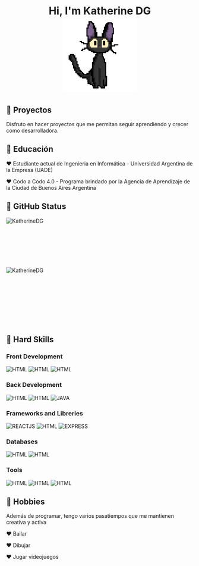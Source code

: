 <h1 align="center" > Hi, I'm Katherine DG <br> <img height="200" width="200" src="https://github.com/KatherineDG/KatherineDG/blob/main/kikigifKatherneDG.gif"> </h1>
<!--<img src="https://github.com/KatherineDG/KatherineDG/assets/103223178/9705619a-1919-4495-b895-ed9e2524167e">-->

<h2>🎀 Proyectos</h2>
Disfruto en hacer proyectos que me permitan seguir aprendiendo y crecer como desarrolladora.


<h2>🌷 Educación</h2>
<p>♥ Estudiante actual de Ingenieria en Informática - Universidad Argentina de la Empresa (UADE)</p>
<p>♥ Codo a Codo 4.0 - Programa brindado por la Agencia de Aprendizaje de la Ciudad de Buenos Aires Argentina</p>

<h2>🍄 GitHub Status</h2>

<p><img align="left" src="https://github-readme-stats.vercel.app/api/top-langs?username=KatherineDG&show_icons=true&theme=dark&locale=en&layout=compact&langs_count=10" alt="KatherineDG"/></p>

<br><br><br><br><br><br><br>

<p><img align="left" src="https://github-readme-streak-stats.herokuapp.com/?user=KatherineDG&theme=radical" alt="KatherineDG"/></p>


<br><br><br><br><br><br><br><br><br>

<h2>🍥 Hard Skills</h2>

<h3>Front Development</h3>
<img src="https://github.com/KatherineDG/KatherineDG/assets/103223178/2d42386c-448a-4b7b-ae2b-59aedb02b784" width="100" height="100" alt="HTML" />
<img src="https://github.com/KatherineDG/KatherineDG/assets/103223178/172d002b-ce38-4d0f-b393-d7430db44c6f" width="100" height="100" alt="HTML" />
<img src="https://github.com/KatherineDG/KatherineDG/assets/103223178/903802e0-b4d7-43aa-bcda-12048681b371" width="100" height="100" alt="HTML" />

<h3>Back Development</h3>
<img src="https://github.com/KatherineDG/KatherineDG/assets/103223178/e573e82a-0156-4398-833a-efab63b06e1c" width="100" height="100" alt="HTML" />
<img src="https://github.com/KatherineDG/KatherineDG/assets/103223178/943fb435-259b-4655-bd7f-382bed75187c" width="100" height="100" alt="HTML" />
<img src="https://github.com/KatherineDG/KatherineDG/assets/103223178/9bc81809-ddd7-40ef-a7d8-9fc1d5cb1214" width="100" height="100" alt="JAVA" />

<h3>Frameworks and Libreries</h3>
<img src="https://github.com/KatherineDG/KatherineDG/assets/103223178/aebf93c4-5ea1-477b-b45a-fe298cd87147" width="100" height="100" alt="REACTJS" />
<img src="https://github.com/KatherineDG/KatherineDG/assets/103223178/cd8c6c28-7417-40e0-8c9b-cba412fc3256" width="100" height="100" alt="HTML" />
<img src="https://github.com/KatherineDG/KatherineDG/assets/103223178/2a938006-db33-41e1-8074-22668e11de77" width="100" height="100" alt="EXPRESS" />

<h3>Databases</h3>
<img src="https://github.com/KatherineDG/KatherineDG/assets/103223178/188fbc58-b195-41ca-a5f3-63f70fab7161" width="100" height="100" alt="HTML" />
<img src="https://github.com/KatherineDG/KatherineDG/assets/103223178/839c09e9-8669-4247-987d-ac5bb2dbb128" width="100" height="100" alt="HTML" />

<h3>Tools</h3>
<img src="https://github.com/KatherineDG/KatherineDG/assets/103223178/29b73cc6-e9cf-478c-bed0-f90cc58e36c1" width="100" height="100" alt="HTML" />
<img src="https://github.com/KatherineDG/KatherineDG/assets/103223178/1fc16253-8b40-417a-b7a3-edc4e2b3dffa" width="100" height="100" alt="HTML" />
<img src="https://github.com/KatherineDG/KatherineDG/assets/103223178/d69a1981-3ba9-42f8-8acc-42bcfb4c2dc5" width="100" height="100" alt="HTML" />

<h2>🍨 Hobbies</h2>
<p>Además de programar, tengo varios pasatiempos que me mantienen creativa y activa</p>
<p>♥ Bailar</p>
<p>♥ Dibujar</p>
<p>♥ Jugar videojuegos</p>

<!--
**KatherineDG/KatherineDG** is a ✨ _special_ ✨ repository because its `README.md` (this file) appears on your GitHub profile.

Here are some ideas to get you started:

- 🔭 I’m currently working on ...
- 🌱 I’m currently learning ...
- 👯 I’m looking to collaborate on ...
- 🤔 I’m looking for help with ...
- 💬 Ask me about ...
- 📫 How to reach me: ...
- 😄 Pronouns: ...
- ⚡ Fun fact: ...
-->

